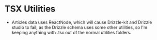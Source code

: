 # TSX Utilities

-  Articles data uses ReactNode, which will cause Drizzle-kit and Drizzle studio to fail, as the Drizzle schema uses some other utilities, so I'm keeping anything with .tsx out of the normal utilities folders.
